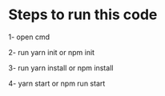 
# Steps to run this code

1- open cmd

2- run yarn init or npm init

3- run yarn install or npm install

4- yarn start or npm run start
